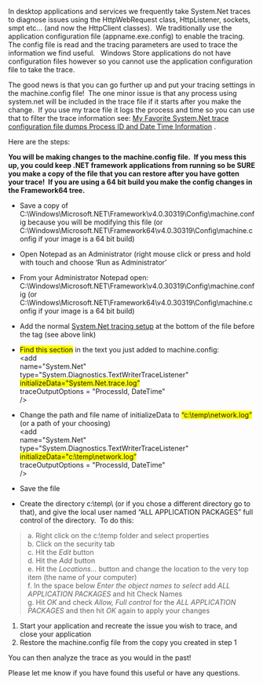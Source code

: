 In desktop applications and services we frequently take System.Net traces to diagnose issues using the HttpWebRequest class, HttpListener, sockets, smpt etc… (and now the HttpClient classes).&#160; We traditionally use the application configuration file (appname.exe.config) to enable the tracing.&#160; The config file is read and the tracing parameters are used to trace the information we find useful.&#160;&#160; Windows Store applications do not have configuration files however so you cannot use the application configuration file to take the trace. 

The good news is that you can go further up and put your tracing settings in the machine.config file!&#160; The one minor issue is that any process using system.net will be included in the trace file if it starts after you make the change.&#160; If you use my trace file it logs the process and time so you can use that to filter the trace information see: <a href="http://blogs.msdn.com/b/jpsanders/archive/2009/03/24/my-favorite-system-net-trace-configuration-file-dumps-process-id-and-date-time-information.aspx" target="_blank">My Favorite System.Net trace configuration file dumps Process ID and Date Time Information</a> .

Here are the steps:

**You will be making changes to the machine.config file.&#160; If you mess this up, you could keep .NET framework applications from running so be SURE you make a copy of the file that you can restore after you have gotten your trace!&#160; If you are using a 64 bit build you make the config changes in the Framework64 tree.**



  * Save a copy of C:\Windows\Microsoft.NET\Framework\v4.0.30319\Config\machine.config because you will be modifying this file (or C:\Windows\Microsoft.NET\Framework64\v4.0.30319\Config\machine.config if your image is a 64 bit build)
  * Open Notepad as an Administrator (right mouse click or press and hold with touch and choose ‘Run as Administrator’
  * From your Administrator Notepad open: C:\Windows\Microsoft.NET\Framework\v4.0.30319\Config\machine.config (or C:\Windows\Microsoft.NET\Framework64\v4.0.30319\Config\machine.config if your image is a 64 bit build)
  * Add the normal <a href="http://blogs.msdn.com/b/jpsanders/archive/2009/03/24/my-favorite-system-net-trace-configuration-file-dumps-process-id-and-date-time-information.aspx" target="_blank">System.Net tracing setup</a> at the bottom of the file before the </configuration> tag (see above link)
  * <font style="background-color: rgb(255, 255, 0);">Find this section</font> in the text you just added to machine.config:  
    <add  
    name="System.Net"  
    type="System.Diagnostics.TextWriterTraceListener"  
    <font style="background-color: rgb(255, 255, 0);">initializeData="System.Net.trace.log”</font>  
    traceOutputOptions = "ProcessId, DateTime"  
    />

  * Change the path and file name of initializeData to <font style="background-color: rgb(255, 255, 0);">“c:\temp\network.log”</font> (or a path of your choosing)  
    <add  
    name="System.Net"  
    type="System.Diagnostics.TextWriterTraceListener"  
    <font style="background-color: rgb(255, 255, 0);">initializeData="c:\temp\network.log”</font>  
    traceOutputOptions = "ProcessId, DateTime"  
    />

  * Save the file
  * Create the directory c:\temp\ (or if you chose a different directory go to that), and give the local user named “ALL APPLICATION PACKAGES” full control of the directory.&#160; To do this:



> a. Right click on the c:\temp folder and select properties  
> b. Click on the security tab  
> c. Hit the _Edit_ button  
> d. Hit the _Add_ button  
> e. Hit the _Locations&#8230;_ button and change the location to the very top item (the name of your computer)  
> f. In the space below _Enter the object names to select_ add _ALL APPLICATION PACKAGES_ and hit Check Names  
> g. Hit _OK_ and check _Allow, Full control_ for the _ALL APPLICATION PACKAGES_ and then hit _OK_ again to apply your changes



  1. Start your application and recreate the issue you wish to trace, and close your application
  2. Restore the machine.config file from the copy you created in step 1

You can then analyze the trace as you would in the past!

Please let me know if you have found this useful or have any questions.